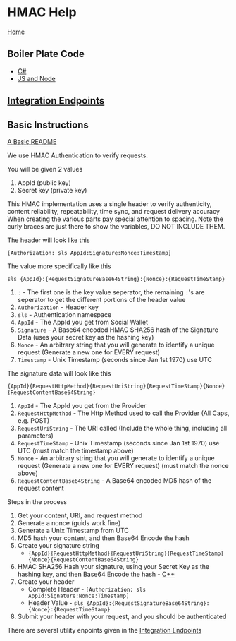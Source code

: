 # HMAC Help

[Home](/README.md)

## Boiler Plate Code

* [C#](/src/Authentication/Hmac/API%20Integration%Help/Integration%20Endpoints.md)
* [JS and Node](/src/Authentication/Hmac/API%20Integration%Help/C#.md)

## [Integration Endpoints](/src/Authentication/Hmac/API%20Integration%Help/Integration%20Endpoints.md)

## Basic Instructions

[A Basic README](/src/Authentication/Hmac/API%20Integration%Help/README.md)

We use HMAC Authentication to verify requests.

You will be given 2 values

1. AppId (public key)
2. Secret key (private key)

This HMAC implementation uses a single header to verify authenticity, content reliability, repeatability, time sync, and request delivery accuracy
When creating the various parts pay special attention to spacing.
Note the curly braces are just there to show the variables, DO NOT INCLUDE THEM.

The header will look like this

```http
[Authorization: sls AppId:Signature:Nonce:Timestamp]
```

The value more specifically like this

```http
sls {AppId}:{RequestSignatureBase64String}:{Nonce}:{RequestTimeStamp}
```

1. `:` - The first one is the key value seperator, the remaining `:`'s are seperator to get the different portions of the header value
2. `Authorization` - Header key
3. `sls` - Authentication namespace
4. `AppId` - The AppId you get from Social Wallet
5. `Signature` - A Base64 encoded HMAC SHA256 hash of the Signature Data (uses your secret key as the hashing key)
6. `Nonce` - An arbitrary string that you will generate to identify a unique request (Generate a new one for EVERY request)
7. `Timestamp` - Unix Timestamp (seconds since Jan 1st 1970) use UTC

The signature data will look like this

```http
{AppId}{RequestHttpMethod}{RequestUriString}{RequestTimeStamp}{Nonce}{RequestContentBase64String}
```

1. `AppId` - The AppId you get from the Provider
2. `RequestHttpMethod` - The Http Method used to call the Provider (All Caps, e.g. POST)
3. `RequestUriString` - The URI called (Include the whole thing, including all parameters)
4. `RequestTimeStamp` - Unix Timestamp (seconds since Jan 1st 1970) use UTC (must match the timestamp above)
5. `Nonce` - An arbitrary string that you will generate to identify a unique request (Generate a new one for EVERY request) (must match the nonce above)
6. `RequestContentBase64String` - A Base64 encoded MD5 hash of the request content

Steps in the process

1. Get your content, URI, and request method
2. Generate a nonce (guids work fine)
3. Generate a Unix Timestamp from UTC
4. MD5 hash your content, and then Base64 Encode the hash
5. Create your signature string
    - `{AppId}{RequestHttpMethod}{RequestUriString}{RequestTimeStamp}{Nonce}{RequestContentBase64String}`
6. HMAC SHA256 Hash your signature, using your Secret Key as the hashing key, and then Base64 Encode the hash - [C++](https://gist.github.com/woodja/6082940)
7. Create your header
    - Complete Header - `[Authorization: sls AppId:Signature:Nonce:Timestamp]`
    - Header Value - `sls {AppId}:{RequestSignatureBase64String}:{Nonce}:{RequestTimeStamp}`
8. Submit your header with your request, and you should be authenticated


There are several utility enpoints given in the [Integration Endpoints](/src/Authentication/Hmac/API%20Integration%Help/Integration%20Endpoints.md)